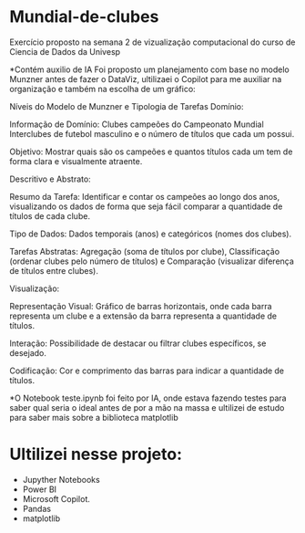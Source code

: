 # Mundial-de-clubes
Exercício proposto na semana 2 de vizualização computacional do curso de Ciencia de Dados da Univesp


*Contém auxilio de IA 
Foi proposto um planejamento com base no modelo Munzner antes de fazer o DataViz, ultilizaei o Copilot para me auxiliar na organização e também na escolha de um gráfico:

Níveis do Modelo de Munzner e Tipologia de Tarefas
Domínio:

Informação de Domínio: Clubes campeões do Campeonato Mundial Interclubes de futebol masculino e o número de títulos que cada um possui.

Objetivo: Mostrar quais são os campeões e quantos títulos cada um tem de forma clara e visualmente atraente.

Descritivo e Abstrato:

Resumo da Tarefa: Identificar e contar os campeões ao longo dos anos, visualizando os dados de forma que seja fácil comparar a quantidade de títulos de cada clube.

Tipo de Dados: Dados temporais (anos) e categóricos (nomes dos clubes).

Tarefas Abstratas: Agregação (soma de títulos por clube), Classificação (ordenar clubes pelo número de títulos) e Comparação (visualizar diferença de títulos entre clubes).

Visualização:

Representação Visual: Gráfico de barras horizontais, onde cada barra representa um clube e a extensão da barra representa a quantidade de títulos.

Interação: Possibilidade de destacar ou filtrar clubes específicos, se desejado.

Codificação: Cor e comprimento das barras para indicar a quantidade de títulos.


*O Notebook teste.ipynb foi feito por IA, onde estava fazendo testes para saber qual seria o ideal antes de por a mão na massa e ultilizei de estudo para saber mais sobre a biblioteca  matplotlib

# Ultilizei nesse projeto:

- Jupyther Notebooks
- Power BI
- Microsoft Copilot.
- Pandas
- matplotlib